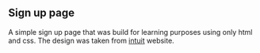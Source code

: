 ## Sign up page
A simple sign up page that was build for learning purposes using only html and css. The design was taken from [intuit](https://www.intuit.com/) website.
